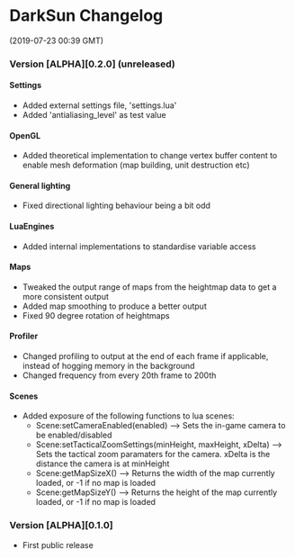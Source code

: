 # DarkSun Changelog
(2019-07-23 00:39 GMT)

### Version [ALPHA][0.2.0] (unreleased)
#### Settings
 - Added external settings file, 'settings.lua'
 - Added 'antialiasing_level' as test value
#### OpenGL
 - Added theoretical implementation to change vertex buffer content to enable mesh deformation (map building, unit destruction etc)
#### General lighting
 - Fixed directional lighting behaviour being a bit odd
#### LuaEngines
 - Added internal implementations to standardise variable access
#### Maps
 - Tweaked the output range of maps from the heightmap data to get a more consistent output
 - Added map smoothing to produce a better output
 - Fixed 90 degree rotation of heightmaps
#### Profiler
 - Changed profiling to output at the end of each frame if applicable, instead of hogging memory in the background
 - Changed frequency from every 20th frame to 200th
#### Scenes
 - Added exposure of the following functions to lua scenes:
   - Scene:setCameraEnabled(enabled)	--> Sets the in-game camera to be enabled/disabled
   - Scene:setTacticalZoomSettings(minHeight, maxHeight, xDelta)	--> Sets the tactical zoom paramaters for the camera. xDelta is the distance the camera is at minHeight
   - Scene:getMapSizeX() --> Returns the width of the map currently loaded, or -1 if no map is loaded
   - Scene:getMapSizeY() --> Returns the height of the map currently loaded, or -1 if no map is loaded

### Version [ALPHA][0.1.0]

 - First public release